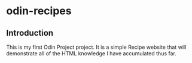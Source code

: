# odin-recipes

## Introduction
This is my first Odin Project project.  It is a simple Recipe website that will demonstrate all of the HTML knowledge I have accumulated thus far.